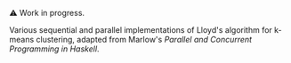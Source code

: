 :warning: Work in progress.

Various sequential and parallel implementations of Lloyd's algorithm for
k-means clustering, adapted from Marlow's _Parallel and Concurrent Programming
in Haskell_.

